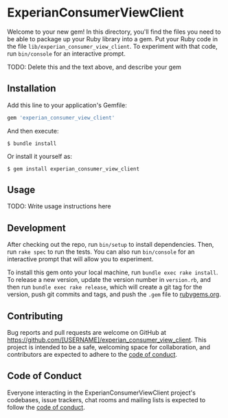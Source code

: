 # ExperianConsumerViewClient

Welcome to your new gem! In this directory, you'll find the files you need to be able to package up your Ruby library into a gem. Put your Ruby code in the file `lib/experian_consumer_view_client`. To experiment with that code, run `bin/console` for an interactive prompt.

TODO: Delete this and the text above, and describe your gem

## Installation

Add this line to your application's Gemfile:

```ruby
gem 'experian_consumer_view_client'
```

And then execute:

    $ bundle install

Or install it yourself as:

    $ gem install experian_consumer_view_client

## Usage

TODO: Write usage instructions here

## Development

After checking out the repo, run `bin/setup` to install dependencies. Then, run `rake spec` to run the tests. You can also run `bin/console` for an interactive prompt that will allow you to experiment.

To install this gem onto your local machine, run `bundle exec rake install`. To release a new version, update the version number in `version.rb`, and then run `bundle exec rake release`, which will create a git tag for the version, push git commits and tags, and push the `.gem` file to [rubygems.org](https://rubygems.org).

## Contributing

Bug reports and pull requests are welcome on GitHub at https://github.com/[USERNAME]/experian_consumer_view_client. This project is intended to be a safe, welcoming space for collaboration, and contributors are expected to adhere to the [code of conduct](https://github.com/[USERNAME]/experian_consumer_view_client/blob/master/CODE_OF_CONDUCT.md).


## Code of Conduct

Everyone interacting in the ExperianConsumerViewClient project's codebases, issue trackers, chat rooms and mailing lists is expected to follow the [code of conduct](https://github.com/[USERNAME]/experian_consumer_view_client/blob/master/CODE_OF_CONDUCT.md).
